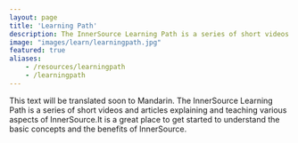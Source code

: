 ```yaml
---
layout: page
title: 'Learning Path'
description: The InnerSource Learning Path is a series of short videos and articles explaining and teaching various aspects of InnerSource. It is a great place to get started to understand the basic concepts and the benefits of InnerSource.
image: "images/learn/learningpath.jpg"
featured: true
aliases:
    - /resources/learningpath
    - /learningpath
---
```

This text will be translated soon to Mandarin.
The InnerSource Learning Path is a series of short videos and articles explaining and teaching various aspects of InnerSource.It is a great place to get started to understand the basic concepts and the benefits of InnerSource.